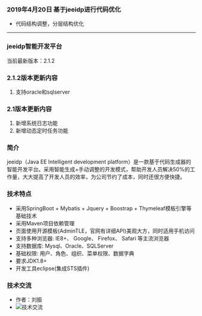 ### 2019年4月20日 基于jeeidp进行代码优化
- 代码结构调整，分层结构优化



---

### jeeidp智能开发平台
当前最新版本：2.1.2

### 2.1.2版本更新内容

1. 支持oracle和sqlserver
 
### 2.1版本更新内容

1. 新增系统日志功能
2. 新增动态定时任务功能  
 
### 简介
jeeidp（Java EE Intelligent development platform）是一款基于代码生成器的智能开发平台。采用智能生成+手动调整的开发模式，帮助开发人员解决50%的工作量，大大提高了开发人员的效率，为公司节约了成本，同时还很方便快捷。

### 技术特点
- 采用SpringBoot + Mybatis + Jquery + Boostrap + Thymeleaf模板引擎等基础技术
- 采用Maven项目依赖管理
- 页面使用开源模板(AdminTLE，官网有详细API)美观大方，同时适用手机访问
- 支持多种浏览器: IE8+、 Google、 Firefox、 Safari 等主流浏览器
- 支持数据库: Mysql、Oracle、SQLServer
- 基础权限: 用户、角色、组织、菜单权限、数据字典
- 要求JDK1.8+
- 开发工具eclipse(集成STS插件)

### 技术交流
- 作者：刘振
- ![技术交流](http://git.oschina.net/uploads/images/2016/0807/215642_62541a6e_665291.png "jeeidp")


